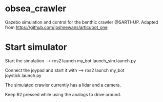 # obsea_crawler
Gazebo simulation and control for the benthic crawler @SARTI-UP. Adapted from https://github.com/joshnewans/articubot_one

# Start simulator
Start the simulation --> ros2 launch my_bot launch_sim.launch.py

Connect the joypad and start it with --> ros2 launch my_bot joystick.launch.py

The simulated crawler currently has a lidar and a camera.

Keep R2 pressed while using the analogs to drive around.


